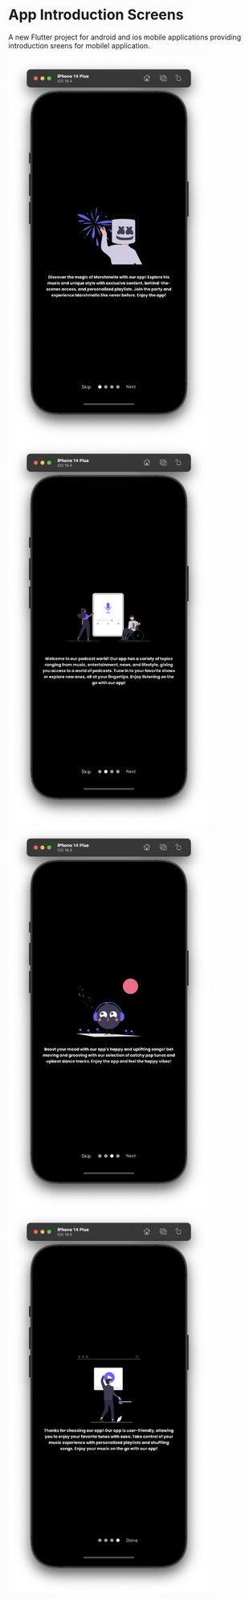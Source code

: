 # App Introduction Screens

A new Flutter project for android and ios mobile applications providing introduction sreens for mobilel application.

<img src="/assets/s1.png?raw=true" alt="Main Screen" width="400px">
<img src="/assets/s2.png?raw=true" alt="Main Screen" width="400px">
<img src="/assets/s3.png?raw=true" alt="Main Screen" width="400px">
<img src="/assets/s4.png?raw=true" alt="Main Screen" width="400px">
